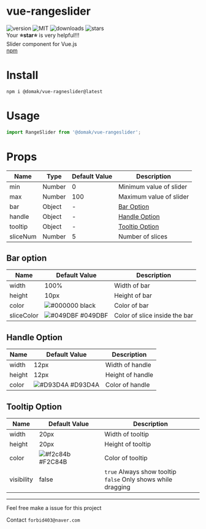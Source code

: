 # vue-rangeslider
![version](https://img.shields.io/npm/v/@domak/vue-rangeslider) ![MIT](https://img.shields.io/npm/l/@domak/vue-rangeslider?color=blue) ![downloads](https://img.shields.io/npm/dt/@domak/vue-rangeslider) ![stars](https://img.shields.io/github/stars/forbid403/vue-rangeslider?color=9cf)<br>
Your **⭐star⭐** is very helpful!!!<br>
Slider component for Vue.js<br>
[npm](https://www.npmjs.com/package/@domak/vue-rangeslider)
# Install
```
npm i @domak/vue-ragneslider@latest
```

# Usage
```js
import RangeSlider from '@domak/vue-rangeslider';
```
# Props
|Name|Type|Default Value|Description|
|---|---|---|---|
|min|Number|0|Minimum value of slider|
|max|Number|100|Maximum value of slider|
|bar|Object|-|[Bar Option](#bar-option)
|handle|Object|-|[Handle Option](#handle-option)|
|tooltip|Object|-|[Tooltip Option](#tooltip-option)
|sliceNum|Number|5|Number of slices|


## Bar option
|Name|Default Value|Description|
|---|---|---|
|width|100%|Width of bar|
|height|10px|Height of bar|
|color|![#000000](https://via.placeholder.com/15/000000/000000?text=+) black|Color of bar|
|sliceColor|![#049DBF](https://via.placeholder.com/15/049dbf/000000?text=+) #049DBF|Color of slice inside the bar


## Handle Option
|Name|Default Value|Description|
|---|---|---|
|width|12px|Width of handle|
|height|12px|Height of handle|
|color|![#D93D4A](https://via.placeholder.com/15/d93d4a/000000?text=+) #D93D4A|Color of handle


## Tooltip Option
|Name|Default Value|Description|
|---|---|---|
|width|20px|Width of tooltip|
|height|20px|Height of tooltip|
|color|![#f2c84b](https://via.placeholder.com/15/f2c84b/000000?text=+) #F2C84B|Color of tooltip|
|visibility|false|`true` Always show tooltip<br>`false` Only shows while dragging


---
Feel free make a issue for this project  

Contact `forbid403@naver.com`
